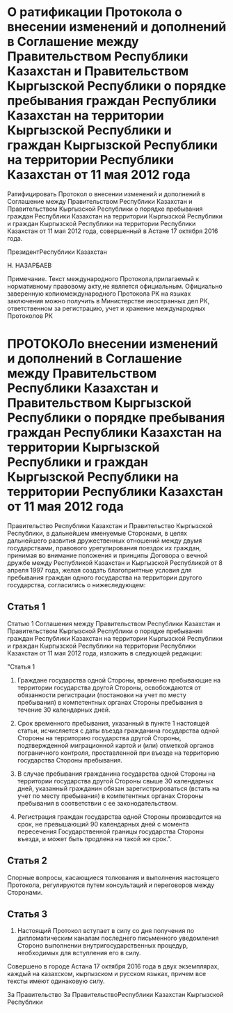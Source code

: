 # О ратификации Протокола о внесении изменений и дополнений в Соглашение между Правительством Республики Казахстан и Правительством Кыргызской Республики о порядке пребывания граждан Республики Казахстан на территории Кыргызской Республики и граждан Кыргызской Республики на территории Республики Казахстан от 11 мая 2012 года

Ратифицировать Протокол о внесении изменений и дополнений            в Соглашение между Правительством Республики Казахстан и Правительством Кыргызской Республики о порядке пребывания граждан Республики Казахстан на территории Кыргызской Республики и           граждан Кыргызской Республики на территории Республики Казахстан от                   11 мая 2012 года, совершенный в Астане 17 октября 2016 года.

ПрезидентРеспублики Казахстан

Н. НАЗАРБАЕВ

Примечание. Текст международного Протокола,прилагаемый к нормативному правовому акту,не является официальным. Официально заверенную копиюмеждународного Протокола РК на языках заключения можно получить в Министерстве иностранных дел РК, ответственном за регистрацию, учет и хранение международных Протоколов РК

# ПРОТОКОЛо внесении изменений и дополнений в Соглашение между Правительством Республики Казахстан и Правительством Кыргызской Республики о порядке пребывания граждан Республики Казахстан на территории Кыргызской Республики и граждан Кыргызской Республики на территории Республики Казахстан от 11 мая 2012 года

Правительство Республики Казахстан и Правительство Кыргызской Республики, в дальнейшем именуемые Сторонами, в целях дальнейшего развития дружественных отношений между двумя государствами, правового урегулирования поездок их граждан, принимая во внимание положения и принципы Договора о вечной дружбе между Республикой Казахстан и Кыргызской Республикой от 8 апреля 1997 года, желая создать благоприятные условия для пребывания граждан одного государства на территории другого государства, согласились о нижеследующем:

## Статья 1

Статью 1 Соглашения между Правительством Республики Казахстан и Правительством Кыргызской Республики о порядке пребывания граждан Республики Казахстан на территории Кыргызской Республики и граждан Кыргызской Республики на территории Республики Казахстан от 11 мая 2012 года, изложить в следующей редакции:

"Статья 1

1. Граждане государства одной Стороны, временно пребывающие на территории государства другой Стороны, освобождаются от обязанности регистрации (постановки на учет по месту пребывания) в компетентных органах Стороны пребывания в течение 30 календарных дней.

2. Срок временного пребывания, указанный в пункте 1 настоящей статьи, исчисляется с даты въезда гражданина государства одной Стороны на территорию государства другой Стороны, подтвержденной миграционной картой и (или) отметкой органов пограничного контроля, проставленной при въезде на территорию государства Стороны пребывания.

3. В случае пребывания гражданина государства одной Стороны на территории государства другой Стороны свыше 30 календарных дней, указанный гражданин обязан зарегистрироваться (встать на учет по месту пребывания) в компетентных органах Стороны пребывания в соответствии с ее законодательством.

4. Регистрация граждан государства одной Стороны производится на срок, не превышающий 90 календарных дней с момента пересечения Государственной границы государства Стороны въезда, и может быть продлена на такой же срок.".

## Статья 2

Спорные вопросы, касающиеся толкования и выполнения настоящего Протокола, регулируются путем консультаций и переговоров между Сторонами.

## Статья 3

1. Настоящий Протокол вступает в силу со дня получения по дипломатическим каналам последнего письменного уведомления Стороно выполнении внутригосударственных процедур, необходимых для вступления его в силу.

Совершено в городе Астана 17 октября 2016 года в двух экземплярах, каждый на казахском, кыргызском и русском языках, причем все тексты имеют одинаковую силу.

За Правительство                       За ПравительствоРеспублики Казахстан                  Кыргызской Республики

